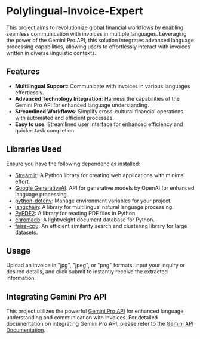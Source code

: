 # Polylingual-Invoice-Expert

This project aims to revolutionize global financial workflows by enabling seamless communication with invoices in multiple languages. Leveraging the power of the Gemini Pro API, this solution integrates advanced language processing capabilities, allowing users to effortlessly interact with invoices written in diverse linguistic contexts.

## Features

- **Multilingual Support**: Communicate with invoices in various languages effortlessly.
- **Advanced Technology Integration**: Harness the capabilities of the Gemini Pro API for enhanced language understanding.
- **Streamlined Workflows**: Simplify cross-cultural financial operations with automated and efficient processes.
- **Easy to use**: Streamlined user interface for enhanced efficiency and quicker task completion.

## Libraries Used

Ensure you have the following dependencies installed:

- [Streamlit](https://streamlit.io/): A Python library for creating web applications with minimal effort.
- [Google GenerativeAI](https://github.com/openai/generativeai-api): API for generative models by OpenAI for enhanced language processing.
- [python-dotenv](https://github.com/theskumar/python-dotenv): Manage environment variables for your project.
- [langchain](https://github.com/langchain/langchain): A library for multilingual natural language processing.
- [PyPDF2](https://pythonhosted.org/PyPDF2/): A library for reading PDF files in Python.
- [chromadb](https://github.com/chromadb/chromadb): A lightweight document database for Python.
- [faiss-cpu](https://github.com/facebookresearch/faiss): An efficient similarity search and clustering library for large datasets.


## Usage

Upload an invoice in "jpg", "jpeg", or "png" formats, input your inquiry or desired details, and click submit to instantly receive the extracted information.

## Integrating Gemini Pro API

This project utilizes the powerful [Gemini Pro API](https://gemini-pro-api-docs.com/) for enhanced language understanding and communication with invoices. For detailed documentation on integrating Gemini Pro API, please refer to the [Gemini API Documentation](https://gemini-pro-api-docs.com/).



